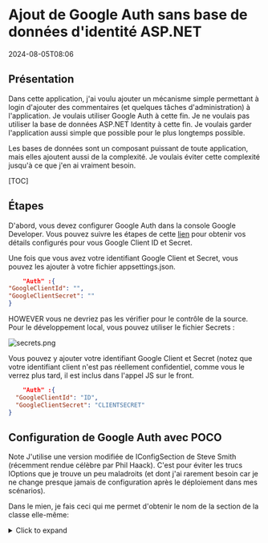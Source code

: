 # Ajout de Google Auth sans base de données d'identité ASP.NET

<!--category-- ASP.NET, Google Auth -->
<datetime class="hidden">2024-08-05T08:06</datetime>

## Présentation

Dans cette application, j'ai voulu ajouter un mécanisme simple permettant à login d'ajouter des commentaires (et quelques tâches d'administration) à l'application. Je voulais utiliser Google Auth à cette fin. Je ne voulais pas utiliser la base de données ASP.NET Identity à cette fin. Je voulais garder l'application aussi simple que possible pour le plus longtemps possible.

Les bases de données sont un composant puissant de toute application, mais elles ajoutent aussi de la complexité. Je voulais éviter cette complexité jusqu'à ce que j'en ai vraiment besoin.

[TOC]

## Étapes

D'abord, vous devez configurer Google Auth dans la console Google Developer. Vous pouvez suivre les étapes de cette [lien](https://developers.google.com/identity/gsi/web/guides/overview) pour obtenir vos détails configurés pour vous Google Client ID et Secret.

Une fois que vous avez votre identifiant Google Client et Secret, vous pouvez les ajouter à votre fichier appsettings.json.

```json
    "Auth" :{
"GoogleClientId": "",
"GoogleClientSecret": ""
}
```

HOWEVER vous ne devriez pas les vérifier pour le contrôle de la source. Pour le développement local, vous pouvez utiliser le fichier Secrets :

![secrets.png](secrets.png)

Vous pouvez y ajouter votre identifiant Google Client et Secret (notez que votre identifiant client n'est pas réellement confidentiel, comme vous le verrez plus tard, il est inclus dans l'appel JS sur le front.

```json
    "Auth" :{
  "GoogleClientId": "ID",
  "GoogleClientSecret": "CLIENTSECRET"
}
```

## Configuration de Google Auth avec POCO

Note J'utilise une version modifiée de IConfigSection de Steve Smith (récemment rendue célèbre par Phil Haack).
C'est pour éviter les trucs IOptions que je trouve un peu maladroits (et dont j'ai rarement besoin car je ne change presque jamais de configuration après le déploiement dans mes scénarios).

Dans le mien, je fais ceci qui me permet d'obtenir le nom de la section de la classe elle-même:

<details>
<summary>Click to expand</summary>
```csharp


namespace Mostlylucid.Config;

public static class ConfigExtensions {
    public static TConfig ConfigurePOCO<TConfig>(this IServiceCollection services, IConfiguration configuration)
        where TConfig : class, new() {
        if (services == null) throw new ArgumentNullException(nameof(services));
        if (configuration == null) throw new ArgumentNullException(nameof(configuration));
        
        var config = new TConfig();
        configuration.Bind(config);
        services.AddSingleton(config);
        return config;
    }
    
    public static TConfig Configure<TConfig>(this WebApplicationBuilder builder)
        where TConfig : class, IConfigSection, new() {
        var services = builder.Services;
        var configuration = builder.Configuration;
        var sectionName = TConfig.Section;
        return services.ConfigurePOCO<TConfig>(configuration.GetSection(sectionName));
    }
    

    public static TConfig GetConfig<TConfig>(this WebApplicationBuilder builder)
        where TConfig : class, IConfigSection, new() {
        var configuration = builder.Configuration;
        var sectionName = TConfig.Section;
        var section = configuration.GetSection(sectionName).Get<TConfig>();
        return section;
        
    }
    
    public static Dictionary<string, object> GetConfigSection(this IConfiguration configuration, string sectionName) {
        var section = configuration.GetSection(sectionName);
        var result = new Dictionary<string, object>();
        foreach (var child in section.GetChildren()) {
            var key = child.Key;
            var value = child.Value;
            result.Add(key, value);
        }
        
        return result;
    }
    
    public static Dictionary<string, object> GetConfigSection<TConfig>(this WebApplicationBuilder builder)
        where TConfig : class, IConfigSection, new() {
        var configuration = builder.Configuration;
        var sectionName = TConfig.Section;
        return configuration.GetConfigSection(sectionName);
    }
}

public interface IConfigSection {
    public static abstract string Section { get; }
}
```

</details>
Alors mon Auth ressemble à

```csharp
public class Auth : IConfigSection
{
    public static string Section => "Auth";
    public string GoogleClientId { get; set; }
    public string GoogleClientSecret { get; set; }
    
    public string AdminUserGoogleId { get; set; }
    
}
```

Où j'utilise une méthode d'interface statique pour obtenir le nom de la section.

Puis dans ma startup je peux faire ceci:

```csharp
var auth = builder.GetConfig<Auth>();
```

De toute façon, retournez aux trucs de google!

## Configuration du programme.cs

Pour ajouter cela

```csharp
services.AddCors(options =>
{
    options.AddPolicy("AllowMostlylucid",
        builder =>
        {
            builder.WithOrigins("https://www.mostlylucid.net")
                .WithOrigins("https://mostlylucid.net")
                .WithOrigins("https://localhost:7240")
                .AllowAnyHeader()
                .AllowAnyMethod();
        });
});

builder.Services
    .AddAuthentication(options =>
    {
        options.DefaultScheme = CookieAuthenticationDefaults.AuthenticationScheme;
        options.DefaultChallengeScheme = GoogleDefaults.AuthenticationScheme;
   
      
    })
    .AddCookie()
    .AddGoogle(options =>
    {
        options.ClientId = auth.GoogleClientId;
        options.ClientSecret = auth.GoogleClientSecret;
    });
```

Vous noterez qu'il y a des entrées CORS ici, vous devez aussi les configurer dans la console d'identité google.

![googleidentity.png](googleidentity.png)

Cela garantit que Google Auth ne peut être utilisé que depuis les domaines que vous spécifiez.

## Google Auth In Razor

Dans mon _Layout.cshtml J'ai ce Javascript, c'est là que j'ai configuré mes boutons Google et déclenché un callback qui enregistre l'application ASP.NET.

# Google JS

```html
<script src="https://accounts.google.com/gsi/client" async defer></script>
```

C'est la lunette pour le code ci-dessous

```javascript


        
        function renderButton(element)
        {
            google.accounts.id.renderButton(
                element,
                {
                    type: "standard",
                    size: "large",
                    width: 200,
                    theme: "filled_black",
                    text: "sign_in_with",
                    shape: "rectangular",
                    logo_alignment: "left"
                }
            );
        }
        function initGoogleSignIn() {
            google.accounts.id.initialize({
                client_id: "839055275161-u7dqn2oco2729n6i5mk0fe7gap0bmg6g.apps.googleusercontent.com",
                callback: handleCredentialResponse
            });
            const element = document.getElementById('google_button');
            if (element) {
                renderButton(element);
            }
            const secondElement = document.getElementById('google_button2');
            if (secondElement) {
                renderButton(secondElement);
            }
           
        }

        function handleCredentialResponse(response) {
            if (response.credential) {
                const xhr = new XMLHttpRequest();
                xhr.open('POST', '/login', true);
                xhr.setRequestHeader('Content-Type', 'application/json');
                xhr.onload = function () {
                    if (xhr.status === 200) {
                        window.location.reload();
                    } else {
                        console.error('Failed to log in.');
                    }
                };
                xhr.send(JSON.stringify({ idToken: response.credential }));
            } else {
                console.error('No credential in response.');
            }
        }

        window.onload = initGoogleSignIn;

```

Ici vous pouvez voir que j'ai jusqu'à deux éléments de div dans la page avec l'id google_button et google_button2. Ce sont les éléments dans lesquels le Google JS rendra les boutons.

CONSEIL: Si vous utilisez Tailwind, vous pouvez basculer le bouton div pour fonctionner correctement en mode sombre (autrement, il rend un fond blanc autour du bouton)

```html
<div class="w-[200px] h-[39px] overflow-hidden rounded">
    <div id="google_button">
    </div>
</div>
```

Dans le JavaScript ci-dessus, j'affiche ce retour à une action de contrôleur appelée Login. C'est ici que je m'occupe du Google Auth.

```javascript
      const xhr = new XMLHttpRequest();
                xhr.open('POST', '/login', true);
                xhr.setRequestHeader('Content-Type', 'application/json');
                xhr.onload = function () {
                    if (xhr.status === 200) {
                        window.location.reload();
                    } else {
                        console.error('Failed to log in.');
                    }
                };
                xhr.send(JSON.stringify({ idToken: response.credential }));
```

## Google Auth dans le contrôleur

Le contrôleur est ici' c'est assez simple il prend juste le JWT posté, décode il utilise ensuite cela pour se connecter à l'application.

```csharp
    [Route("login")]
        [HttpPost]
        public async Task<IActionResult> HandleGoogleCallback([FromBody] GoogleLoginRequest request)
        {
            var handler = new JwtSecurityTokenHandler();
            var jsonToken = handler.ReadToken(request.IdToken) as JwtSecurityToken;

            if (jsonToken == null)
            {
                return BadRequest("Invalid token");
            }

            var claimsIdentity = new ClaimsIdentity(
                jsonToken.Claims,
                GoogleDefaults.AuthenticationScheme);

            var authProperties = new AuthenticationProperties
            {
                IsPersistent = true
            };

            await HttpContext.SignInAsync(
                CookieAuthenticationDefaults.AuthenticationScheme,
                new ClaimsPrincipal(claimsIdentity),
                authProperties);

            return Ok();
        }
    }
```

REMARQUE: Ce n'est pas préfet car il esse les noms de revendication (ils sont tous des cas inférieurs) mais il fonctionne pour l'instant.

### Controller Base Class pour extraire les propriétés de connexion

Dans mon BaseController, j'extrais les propriétés dont j'ai besoin;

```csharp
      public record LoginData(bool loggedIn, string? name, string? avatarUrl, string? identifier);
    
    protected LoginData GetUserInfo()
    {
        var authenticateResult = HttpContext.AuthenticateAsync(CookieAuthenticationDefaults.AuthenticationScheme).Result;
        if (authenticateResult.Succeeded)
        {
            var principal = authenticateResult.Principal;
            if(principal == null)
            {
                return new LoginData(false, null, null, null);
            }
            var name = principal.FindFirst("name").Value;
            var avatarUrl =principal.FindFirst("picture").Value;
            var nameIdentifier = principal.FindFirst("sub");
            return new LoginData(true, name, avatarUrl, nameIdentifier?.Value);
        }
        return new LoginData(false,null,null,null);
    }
```

Et c'est tout! Cela vous permet d'utiliser l'authentification Gooogle sans utiliser la base de données ASP.NET Identity.